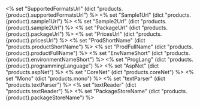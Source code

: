 <% set "SupportedFormatsUrl" (dict "products.{product}.supportedFormatsUrl") %>
<% set "Sample1Url" (dict "products.{product}.sample1Url") %>
<% set "Sample2Url" (dict "products.{product}.sample2Url") %>
<% set "PackageUrl" (dict "products.{product}.packageUrl") %>
<% set "PricesUrl" (dict "products.{product}.pricesUrl") %>
<% set "ProdShortName" (dict "products.productShortName") %>
<% set "ProdFullName" (dict "products.{product}.productFullName") %>
<% set "EnvNameShort" (dict "products.{product}.environmentNameShort") %>
<% set "ProgLang" (dict "products.{product}.programmingLanguage") %>
<% set "AspNet" (dict "products.aspNet") %>
<% set "CoreNet" (dict "products.coreNet") %>
<% set "Mono" (dict "products.mono") %>
<% set "textParser" (dict "products.textParser") %>
<% set "textReader" (dict "products.textReader") %>
<% set "PackageStoreName" (dict "products.{product}.packageStoreName") %>